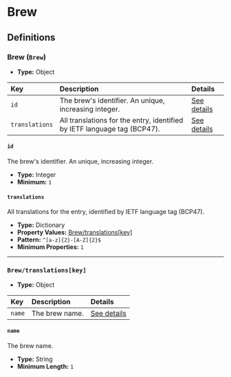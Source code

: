 # Brew

## Definitions

### <a name="Brew"></a> Brew (`Brew`)

- **Type:** Object

Key | Description | Details
:-- | :-- | :--
`id` | The brew's identifier. An unique, increasing integer. | <a href="#Brew/id">See details</a>
`translations` | All translations for the entry, identified by IETF language tag (BCP47). | <a href="#Brew/translations">See details</a>

#### <a name="Brew/id"></a> `id`

The brew's identifier. An unique, increasing integer.

- **Type:** Integer
- **Minimum:** `1`

#### <a name="Brew/translations"></a> `translations`

All translations for the entry, identified by IETF language tag (BCP47).

- **Type:** Dictionary
- **Property Values:** <a href="#Brew/translations[key]">Brew/translations[key]</a>
- **Pattern:** `^[a-z]{2}-[A-Z]{2}$`
- **Minimum Properties:** `1`

---

### <a name="Brew/translations[key]"></a> `Brew/translations[key]`

- **Type:** Object

Key | Description | Details
:-- | :-- | :--
`name` | The brew name. | <a href="#Brew/translations[key]/name">See details</a>

#### <a name="Brew/translations[key]/name"></a> `name`

The brew name.

- **Type:** String
- **Minimum Length:** `1`
